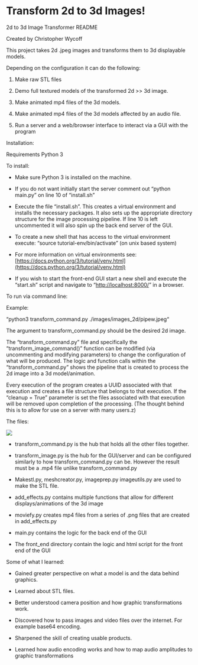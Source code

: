 ﻿

# Transform 2d to 3d Images!

2d to 3d Image Transformer README

Created by Christopher Wycoff

This project takes 2d .jpeg images and transforms them to 3d displayable models.

Depending on the configuration it can do the following:

1.  Make raw STL files
    
2.  Demo full textured models of the transformed 2d >> 3d image.
    
3.  Make animated mp4 files of the 3d models.
    
4.  Make animated mp4 files of the 3d models affected by an audio file.
    
5.  Run a server and a web/browser interface to interact via a GUI with the program
    

  

Installation:

Requirements Python 3

  

To install:

-   Make sure Python 3 is installed on the machine.
    
-   If you do not want initially start the server comment out “python main.py” on line 10 of “install.sh”
    
-   Execute the file “install.sh”. This creates a virtual environment and installs the necessary packages. It also sets up the appropriate directory structure for the image processing pipeline. If line 10 is left uncommented it will also spin up the back end server of the GUI.
    
-   To create a new shell that has access to the virtual environment execute: “source tutorial-env/bin/activate” (on unix based system)
    
-   For more information on virtual environments see: [https://docs.python.org/3/tutorial/venv.html](https://docs.python.org/3/tutorial/venv.html)
    
-   If you wish to start the front-end GUI start a new shell and execute the “start.sh” script and navigate to “[http://localhost:8000/](http://localhost:8000/)” in a browser.
    

  

To run via command line:

Example:

“python3 transform_command.py ./images/images_2d/pipew.jpeg“

  

The argument to transform_command.py should be the desired 2d image.

  

The “transform_command.py” file and specifically the “transform_image_command()” function can be modified (via uncommenting and modifying parameters) to change the configuration of what will be produced. The logic and function calls within the “transform_command.py” shows the pipeline that is created to process the 2d image into a 3d model/animation.

  

Every execution of the program creates a UUID associated with that execution and creates a file structure that belongs to that execution. If the “cleanup = True” parameter is set the files associated with that execution will be removed upon completion of the processing. (The thought behind this is to allow for use on a server with many users.z)

  

The files:

![](https://lh3.googleusercontent.com/6J2oDhEqGB-vOEsZYdMkuf8vgV020Rh3a3WZ0qRR007tyM50vxPYtxVQtzS-R0Y8its41JO8UAXQwC6v_xutlrTWQtWsL0fq5_KOXCyMkFwFF8xnzR-kHaqRvaVeIn1VAedf42DR)

-   transform_command.py is the hub that holds all the other files together.
    

  

-   transform_image.py is the hub for the GUI/server and can be configured similarly to how transform_command.py can be. However the result must be a .mp4 file unlike transform_command.py
    

  

-   Makestl.py, meshcreator.py, imageprep.py imageutils.py are used to make the STL file.
    

  

-   add_effects.py contains multiple functions that allow for different displays/animations of the 3d image
    

  

-   moviefy.py creates mp4 files from a series of .png files that are created in add_effects.py
    

  

-   main.py contains the logic for the back end of the GUI
    

  

-   The front_end directory contain the logic and html script for the front end of the GUI
    

  

Some of what I learned:

-   Gained greater perspective on what a model is and the data behind graphics.
    
-   Learned about STL files.
    
-   Better understood camera position and how graphic transformations work.
    
-   Discovered how to pass images and video files over the internet. For example base64 encoding.
    
-   Sharpened the skill of creating usable products.
    
-   Learned how audio encoding works and how to map audio amplitudes to graphic transformations

